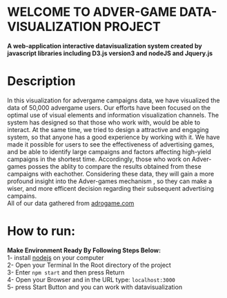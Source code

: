 # WELCOME TO ADVER-GAME DATA-VISUALIZATION PROJECT
**A web-application interactive datavisualization system created by javascript libraries including D3.js version3 and nodeJS and Jquery.js<br>**
# Description
In this visualization for advergame campaigns data, we have visualized the data of 50,000 advergame users. Our efforts have been focused on the optimal use of visual elements and information visualization channels. The system has designed so that those who work with, would be able to interact. At the same time, we tried to design a attractive and engaging system, so that anyone has a good experience by working with it. We have made it possible for users to see the effectiveness of advertising games, and be able to identify large campaigns and factors affecting high-yield campaigns in the shortest time. Accordingly, those who work on Adver-games posses the ablity to compare the results obtained from these campaigns with eachother. Considering these data, they will gain a more profound insight into the Adver-games mechanism , so they can make a wiser, and more efficent decision regarding their subsequent advertising campains.<br>
All of our data gathered from [adrogame.com](https://adrogame.com/)<br>
# How to run:<br>
**Make Environment Ready By Following Steps Below:**<br>
1- install [nodejs](https://nodejs.org) on your computer<br>
2- Open your Terminal In the Root directory of the project<br>
3- Enter `npm start` and then press Return<br>
4- Open your Browser and in the URL type: `localhost:3000`<br>
5- press Start Button and you can work with datavisualization <br>
